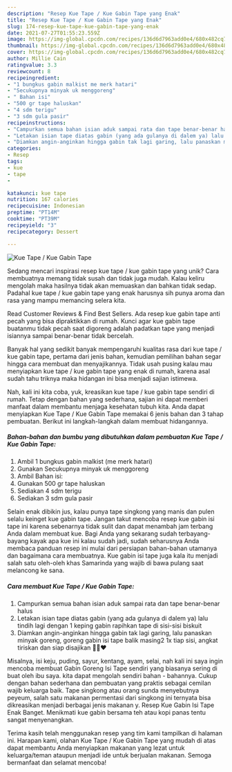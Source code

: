 ```yaml
---
description: "Resep Kue Tape / Kue Gabin Tape yang Enak"
title: "Resep Kue Tape / Kue Gabin Tape yang Enak"
slug: 174-resep-kue-tape-kue-gabin-tape-yang-enak
date: 2021-07-27T01:55:23.559Z
image: https://img-global.cpcdn.com/recipes/136d6d7963add0e4/680x482cq70/kue-tape-kue-gabin-tape-foto-resep-utama.jpg
thumbnail: https://img-global.cpcdn.com/recipes/136d6d7963add0e4/680x482cq70/kue-tape-kue-gabin-tape-foto-resep-utama.jpg
cover: https://img-global.cpcdn.com/recipes/136d6d7963add0e4/680x482cq70/kue-tape-kue-gabin-tape-foto-resep-utama.jpg
author: Millie Cain
ratingvalue: 3.3
reviewcount: 8
recipeingredient:
- "1 bungkus gabin malkist me merk hatari"
- "Secukupnya minyak uk menggoreng"
- " Bahan isi"
- "500 gr tape haluskan"
- "4 sdm terigu"
- "3 sdm gula pasir"
recipeinstructions:
- "Campurkan semua bahan isian aduk sampai rata dan tape benar-benar halus"
- "Letakan isian tape diatas gabin (yang ada gulanya di dalem ya) lalu tindih lagi dengan 1 keping gabin rapihkan tape di sisi-sisi biskuit"
- "Diamkan angin-anginkan hingga gabin tak lagi garing, lalu panaskan minyak goreng, goreng gabin isi tape balik masing2 1x tiap sisi, angkat tiriskan dan siap disajikan 🤗🥰❤️"
categories:
- Resep
tags:
- kue
- tape
- 

katakunci: kue tape  
nutrition: 167 calories
recipecuisine: Indonesian
preptime: "PT14M"
cooktime: "PT39M"
recipeyield: "3"
recipecategory: Dessert

---
```



![Kue Tape / Kue Gabin Tape](https://img-global.cpcdn.com/recipes/136d6d7963add0e4/680x482cq70/kue-tape-kue-gabin-tape-foto-resep-utama.jpg)

Sedang mencari inspirasi resep kue tape / kue gabin tape yang unik? Cara membuatnya memang tidak susah dan tidak juga mudah. Kalau keliru mengolah maka hasilnya tidak akan memuaskan dan bahkan tidak sedap. Padahal kue tape / kue gabin tape yang enak harusnya sih punya aroma dan rasa yang mampu memancing selera kita.

Read Customer Reviews &amp; Find Best Sellers. Ada resep kue gabin tape anti pecah yang bisa dipraktikkan di rumah. Kunci agar kue gabin tape buatanmu tidak pecah saat digoreng adalah padatkan tape yang menjadi isiannya sampai benar-benar tidak bercelah.

Banyak hal yang sedikit banyak mempengaruhi kualitas rasa dari kue tape / kue gabin tape, pertama dari jenis bahan, kemudian pemilihan bahan segar hingga cara membuat dan menyajikannya. Tidak usah pusing kalau mau menyiapkan kue tape / kue gabin tape yang enak di rumah, karena asal sudah tahu triknya maka hidangan ini bisa menjadi sajian istimewa.


Nah, kali ini kita coba, yuk, kreasikan kue tape / kue gabin tape sendiri di rumah. Tetap dengan bahan yang sederhana, sajian ini dapat memberi manfaat dalam membantu menjaga kesehatan tubuh kita. Anda dapat menyiapkan Kue Tape / Kue Gabin Tape memakai 6 jenis bahan dan 3 tahap pembuatan. Berikut ini langkah-langkah dalam membuat hidangannya.

<!--inarticleads1-->

##### Bahan-bahan dan bumbu yang dibutuhkan dalam pembuatan Kue Tape / Kue Gabin Tape:

1. Ambil 1 bungkus gabin malkist (me merk hatari)
1. Gunakan Secukupnya minyak uk menggoreng
1. Ambil  Bahan isi:
1. Gunakan 500 gr tape haluskan
1. Sediakan 4 sdm terigu
1. Sediakan 3 sdm gula pasir


Selain enak dibikin jus, kalau punya tape singkong yang manis dan pulen selalu keinget kue gabin tape. Jangan takut mencoba resep kue gabin isi tape ini karena sebenarnya tidak sulit dan dapat menambah jam terbang Anda dalam membuat kue. Bagi Anda yang sekarang sudah terbayang-bayang kayak apa kue ini kalau sudah jadi, sudah seharusnya Anda membaca panduan resep ini mulai dari persiapan bahan-bahan utamanya dan bagaimana cara membuatnya. Kue gabin isi tape juga kala itu menjadi salah satu oleh-oleh khas Samarinda yang wajib di bawa pulang saat melancong ke sana. 

<!--inarticleads2-->

##### Cara membuat Kue Tape / Kue Gabin Tape:

1. Campurkan semua bahan isian aduk sampai rata dan tape benar-benar halus
1. Letakan isian tape diatas gabin (yang ada gulanya di dalem ya) lalu tindih lagi dengan 1 keping gabin rapihkan tape di sisi-sisi biskuit
1. Diamkan angin-anginkan hingga gabin tak lagi garing, lalu panaskan minyak goreng, goreng gabin isi tape balik masing2 1x tiap sisi, angkat tiriskan dan siap disajikan 🤗🥰❤️


Misalnya, isi keju, puding, sayur, kentang, ayam, selai, nah kali ini saya ingin mencoba membuat Gabin Goreng Isi Tape sendiri yang biasanya sering di buat oleh ibu saya. kita dapat mengolah sendiri bahan - bahannya. Cukup dengan bahan sederhana dan pembuatan yang praktis sebagai cemilan wajib keluarga baik. Tape singkong atau orang sunda menyebutnya peyeum, salah satu makanan permentasi dari singkong ini ternyata bisa dikreasikan menjadi berbagai jenis makanan y. Resep Kue Gabin Isi Tape Enak Banget. Menikmati kue gabin bersama teh atau kopi panas tentu sangat menyenangkan. 

Terima kasih telah menggunakan resep yang tim kami tampilkan di halaman ini. Harapan kami, olahan Kue Tape / Kue Gabin Tape yang mudah di atas dapat membantu Anda menyiapkan makanan yang lezat untuk keluarga/teman ataupun menjadi ide untuk berjualan makanan. Semoga bermanfaat dan selamat mencoba!
